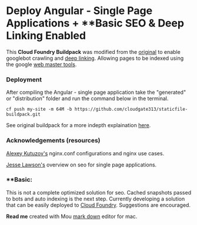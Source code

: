 
# Deploy Angular - Single Page Applications + **Basic SEO & Deep Linking Enabled

This **Cloud Foundry Buildpack** was modified from the [original](https://github.com/cloudfoundry-incubator/staticfile-buildpack) to enable googlebot crawling and [deep linking](http://en.wikipedia.org/wiki/Deep_linking "").  Allowing pages to be indexed using the google [web master tools](https://www.google.com/webmasters/).

### Deployment
After compiling the Angular - single page application take the "generated" or "distribution" folder and run the command below in the terminal.


```
cf push my-site -m 64M -b https://github.com/cloudgate313/staticfile-buildpack.git
```

See original buildpack for a more indepth explaination [here](https://github.com/cloudfoundry-incubator/staticfile-buildpack).
### Acknowledgements (resources)
[Alexey Kutuzov's](http://senior-java-developer.com/html5angularjsnginx-crawlable-application/) nginx.conf configurations and nginx use cases.

[Jesse Lawson's](http://lawsonry.com/2014/05/diy-angularjs-seo-with-phantomjs-the-easy-way/) overview on seo for single page applications.


### **Basic:
This is not a complete optimized solution for seo. Cached snapshots passed to bots and auto indexing is the next step.  Currently developing a solution that can be easily deployed to [Cloud Foundry](http://www.cloudfoundry.org/index.html).  Suggestions are encouraged.

**Read me** created with Mou [mark down][id] editor for mac.  

[id]: http://25.io/mou/ "Markdown editor on Mac OS X"

